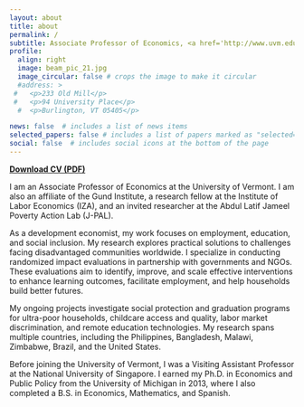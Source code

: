 ```yaml
---
layout: about
title: about
permalink: /
subtitle: Associate Professor of Economics, <a href='http://www.uvm.edu'>University of Vermont</a>
profile:
  align: right
  image: beam_pic_21.jpg
  image_circular: false # crops the image to make it circular
  #address: >
 #   <p>233 Old Mill</p>
 #   <p>94 University Place</p>
  #  <p>Burlington, VT 05405</p>

news: false  # includes a list of news items
selected_papers: false # includes a list of papers marked as "selected={true}"
social: false  # includes social icons at the bottom of the page
---
```


**[Download CV (PDF)](../assets/pdf/beam_cv.pdf)**


I am an Associate Professor of Economics at the University of Vermont. I am also an affiliate of the Gund Institute, a research fellow at the Institute of Labor Economics (IZA), and an invited researcher at the Abdul Latif Jameel Poverty Action Lab (J-PAL). 

As a development economist, my work focuses on employment, education, and social inclusion. My research explores practical solutions to challenges facing disadvantaged communities worldwide. I specialize in conducting randomized impact evaluations in partnership with governments and NGOs. These evaluations aim to identify, improve, and scale effective interventions to enhance learning outcomes, facilitate employment, and help households build better futures.

My ongoing projects investigate social protection and graduation programs for ultra-poor households, childcare access and quality, labor market discrimination, and remote education technologies. My research spans multiple countries, including the Philippines, Bangladesh, Malawi, Zimbabwe, Brazil, and the United States.

Before joining the University of Vermont, I was a Visiting Assistant Professor at the National University of Singapore. I earned my Ph.D. in Economics and Public Policy from the University of Michigan in 2013, where I also completed a B.S. in Economics, Mathematics, and Spanish.
